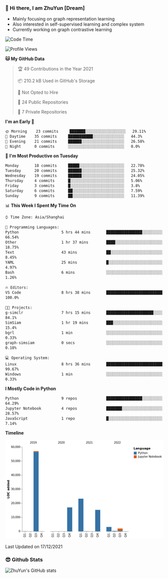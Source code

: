 ### 👋 Hi there, I am ZhuYun [Dream]

- Mainly focusing on graph representation learning
- Also interested in self-supervised learning and complex system
- Currently working on graph contrastive learning

<!--START_SECTION:waka-->
![Code Time](http://img.shields.io/badge/Code%20Time-8%20hrs%2044%20mins-blue)

![Profile Views](http://img.shields.io/badge/Profile%20Views-76-blue)

**🐱 My GitHub Data** 

> 🏆 49 Contributions in the Year 2021
 > 
> 📦 210.2 kB Used in GitHub's Storage 
 > 
> 🚫 Not Opted to Hire
 > 
> 📜 24 Public Repositories 
 > 
> 🔑 7 Private Repositories  
 > 
**I'm an Early 🐤** 

```text
🌞 Morning    23 commits     ███████░░░░░░░░░░░░░░░░░░   29.11% 
🌆 Daytime    35 commits     ███████████░░░░░░░░░░░░░░   44.3% 
🌃 Evening    21 commits     ██████░░░░░░░░░░░░░░░░░░░   26.58% 
🌙 Night      0 commits      ░░░░░░░░░░░░░░░░░░░░░░░░░   0.0%

```
📅 **I'm Most Productive on Tuesday** 

```text
Monday       18 commits     █████░░░░░░░░░░░░░░░░░░░░   22.78% 
Tuesday      20 commits     ██████░░░░░░░░░░░░░░░░░░░   25.32% 
Wednesday    19 commits     ██████░░░░░░░░░░░░░░░░░░░   24.05% 
Thursday     4 commits      █░░░░░░░░░░░░░░░░░░░░░░░░   5.06% 
Friday       3 commits      █░░░░░░░░░░░░░░░░░░░░░░░░   3.8% 
Saturday     6 commits      ██░░░░░░░░░░░░░░░░░░░░░░░   7.59% 
Sunday       9 commits      ██░░░░░░░░░░░░░░░░░░░░░░░   11.39%

```


📊 **This Week I Spent My Time On** 

```text
⌚︎ Time Zone: Asia/Shanghai

💬 Programming Languages: 
Python                   5 hrs 44 mins       ████████████████░░░░░░░░░   66.54% 
Other                    1 hr 37 mins        ████░░░░░░░░░░░░░░░░░░░░░   18.75% 
Text                     43 mins             ██░░░░░░░░░░░░░░░░░░░░░░░   8.45% 
YAML                     25 mins             █░░░░░░░░░░░░░░░░░░░░░░░░   4.97% 
Bash                     6 mins              ░░░░░░░░░░░░░░░░░░░░░░░░░   1.26%

🔥 Editors: 
VS Code                  8 hrs 38 mins       █████████████████████████   100.0%

🐱‍💻 Projects: 
g-simclr                 7 hrs 15 mins       █████████████████████░░░░   84.1% 
SimSiam                  1 hr 19 mins        ███░░░░░░░░░░░░░░░░░░░░░░   15.4% 
bgrl                     1 min               ░░░░░░░░░░░░░░░░░░░░░░░░░   0.33% 
graph-simsiam            0 secs              ░░░░░░░░░░░░░░░░░░░░░░░░░   0.18%

💻 Operating System: 
Linux                    8 hrs 36 mins       █████████████████████████   99.67% 
Windows                  1 min               ░░░░░░░░░░░░░░░░░░░░░░░░░   0.33%

```

**I Mostly Code in Python** 

```text
Python                   9 repos             ████████████████░░░░░░░░░   64.29% 
Jupyter Notebook         4 repos             ███████░░░░░░░░░░░░░░░░░░   28.57% 
JavaScript               1 repo              █░░░░░░░░░░░░░░░░░░░░░░░░   7.14%

```


**Timeline**

![Chart not found](https://raw.githubusercontent.com/ZhuYun97/ZhuYun97/main/charts/bar_graph.png) 


 Last Updated on 17/12/2021
<!--END_SECTION:waka-->

### 😎 Github Stats
![ZhuYun's GitHub stats](https://github-readme-stats.vercel.app/api?username=ZhuYun97&show_icons=true&theme=onedark)
